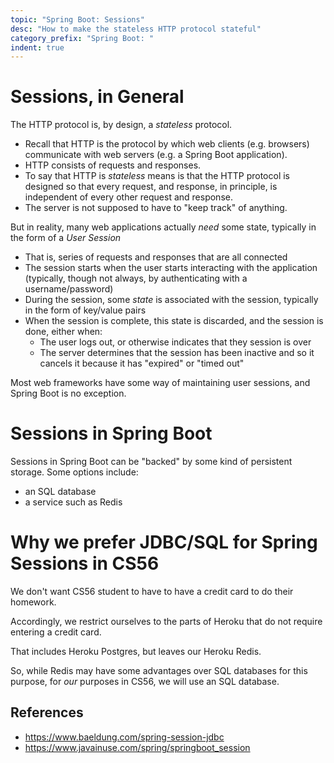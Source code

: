 ```yaml
---
topic: "Spring Boot: Sessions"
desc: "How to make the stateless HTTP protocol stateful"
category_prefix: "Spring Boot: "
indent: true
---
```


# Sessions, in General 

The HTTP protocol is, by design, a *stateless* protocol.
* Recall that HTTP is the protocol by which web clients (e.g. browsers) communicate with web servers (e.g. a Spring Boot application).
* HTTP consists of requests and responses.
* To say that HTTP is *stateless*  means is that the HTTP protocol is designed so that every request, and response, in principle, is independent of every other request and response.  
* The server is not supposed to have to "keep track" of anything.

But in reality, many web applications actually *need* some state, typically in the form of a *User Session*
* That is, series of requests and responses that are all connected
* The session starts when the user starts interacting with the application (typically, though not always, by authenticating with a username/password)
* During the session, some *state* is associated with the session, typically in the form of key/value pairs
* When the session is complete, this state is discarded, and the session is done, either when:
   * The user logs out, or otherwise indicates that they session is over
   * The server determines that the session has been inactive and so it cancels it because it has "expired" or "timed out"
   
Most web frameworks have some way of maintaining user sessions, and Spring Boot is no exception.

# Sessions in Spring Boot

Sessions in Spring Boot can be "backed" by some kind of persistent storage.  Some options include:
* an SQL database
* a service such as Redis

# Why we prefer JDBC/SQL for Spring Sessions in CS56 

We don't want CS56 student to have to have a credit card to do their homework.

Accordingly, we restrict ourselves to the parts of Heroku that do not require entering a credit card.

That includes Heroku Postgres, but leaves our Heroku Redis.

So, while Redis may have some advantages over SQL databases for this purpose, for *our* purposes in CS56, we will use an SQL database.

## References

* <https://www.baeldung.com/spring-session-jdbc>
* <https://www.javainuse.com/spring/springboot_session>
